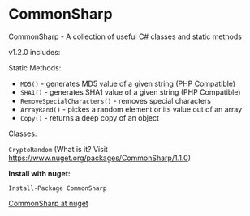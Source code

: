 # CommonSharp
CommonSharp - A collection of useful C# classes and static methods

v1.2.0 includes:

Static Methods:

* `MD5()` - generates MD5 value of a given string (PHP Compatible)
* `SHA1()` - generates SHA1 value of a given string (PHP Compatible)
* `RemoveSpecialCharacters()` - removes special characters
* `ArrayRand()` - pickes a random element or its value out of an array
* `Copy()` - returns a deep copy of an object

Classes:

`CryptoRandom` (What is it? Visit https://www.nuget.org/packages/CommonSharp/1.1.0)

**Install with nuget:**

`Install-Package CommonSharp`


<a href="https://www.nuget.org/packages/CommonSharp/" target="_blank">CommonSharp at nuget</a>
